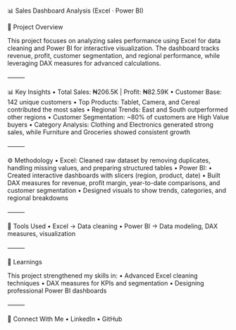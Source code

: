 

📊 Sales Dashboard Analysis (Excel · Power BI)

📌 Project Overview

This project focuses on analyzing sales performance using Excel for data cleaning and Power BI for interactive visualization.
The dashboard tracks revenue, profit, customer segmentation, and regional performance, while leveraging DAX measures for advanced calculations.

⸻

📊 Key Insights
	•	Total Sales: ₦206.5K | Profit: ₦82.59K
	•	Customer Base: 142 unique customers
	•	Top Products: Tablet, Camera, and Cereal contributed the most sales
	•	Regional Trends: East and South outperformed other regions
	•	Customer Segmentation: ~80% of customers are High Value buyers
	•	Category Analysis: Clothing and Electronics generated strong sales, while Furniture and Groceries showed consistent growth

⸻

⚙ Methodology
	•	Excel: Cleaned raw dataset by removing duplicates, handling missing values, and preparing structured tables
	•	Power BI:
	•	Created interactive dashboards with slicers (region, product, date)
	•	Built DAX measures for revenue, profit margin, year-to-date comparisons, and customer segmentation
	•	Designed visuals to show trends, categories, and regional breakdowns


⸻

🚀 Tools Used
	•	Excel → Data cleaning
	•	Power BI → Data modeling, DAX measures, visualization

⸻

📑 Learnings

This project strengthened my skills in:
	•	Advanced Excel cleaning techniques
	•	DAX measures for KPIs and segmentation
	•	Designing professional Power BI dashboards

⸻

🔗 Connect With Me
	•	LinkedIn
	•	GitHub
